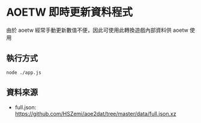 # AOETW 即時更新資料程式
由於 aoetw 經常手動更新數值不便，因此可使用此轉換遊戲內部資料供 aoetw 使用
## 執行方式
```
node ./app.js
```
## 資料來源
- full.json: https://github.com/HSZemi/aoe2dat/tree/master/data/full.json.xz
